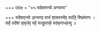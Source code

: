 +++
title = "०५ यदेषामन्यो अन्यस्य"

+++
यदे॑षाम॒न्यो अ॒न्यस्य॒ वाचं॑ शा॒क्तस्ये॑व॒ वद॑ति॒ शिक्ष॑माणः ।  
सर्वं॒ तदे॑षां स॒मृधे॑व॒ पर्व॒ यत्सु॒वाचो॒ वद॑थ॒नाध्य॒प्सु ॥